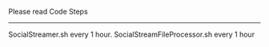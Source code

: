 Please read Code Steps

---------------------

SocialStreamer.sh every 1 hour.
SocialStreamFileProcessor.sh every 1 hour

